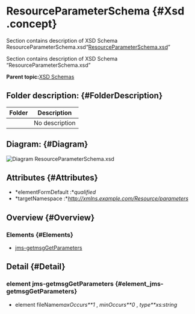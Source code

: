 # ResourceParameterSchema {#Xsd .concept}

Section contains description of XSD Schema ResourceParameterSchema.xsd“[ResourceParameterSchema.xsd](ResourceParameterSchema.xsd)”

Section contains description of XSD Schema “ResourceParameterSchema.xsd”

**Parent topic:**[XSD Schemas](../../../projects/com.odido-rfp-demo.application_1.0.0_ear/common/xsd.md)

## Folder description: {#FolderDescription}

|Folder|Description|
|------|-----------|
| |No description|

## Diagram: {#Diagram}

![Diagram
              ResourceParameterSchema.xsd](ResourceParameterSchema.xsd.png)

## Attributes {#Attributes}

-   *elementFormDefault :**qualified*
-   *targetNamespace :**http://xmlns.example.com/Resource/parameters*

## Overview {#Overview}

### Elements {#Elements}

-   [jms-getmsgGetParameters](#element_jms-getmsgGetParameters)

## Detail {#Detail}

### element jms-getmsgGetParameters {#element_jms-getmsgGetParameters}

-   element fileName*maxOccurs**1* , *minOccurs**0* , *type**xs:string*


